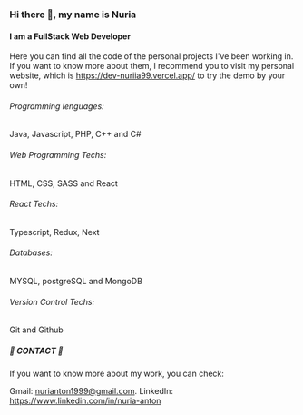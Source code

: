 ### Hi there 👋, my name is Nuria
#### I am a FullStack Web Developer
Here you can find all the code of the personal projects I've been working in. If you want to know more about them, I recommend you to visit my personal website, which is https://dev-nuriia99.vercel.app/ to try the demo by your own! 

###### Programming lenguages: 
Java, Javascript, PHP, C++ and C#
###### Web Programming Techs: 
HTML, CSS, SASS and React
###### React Techs: 
Typescript, Redux, Next
###### Databases: 
MYSQL, postgreSQL and MongoDB
###### Version Control Techs:
Git and Github



##### 📧 CONTACT 📧

If you want to know more about my work, you can check:

Gmail: nurianton1999@gmail.com.
LinkedIn: https://www.linkedin.com/in/nuria-anton




